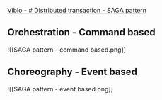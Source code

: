 [Viblo - # Distributed transaction - SAGA pattern](https://viblo.asia/p/distributed-transaction-saga-pattern-naQZRRnPZvx)

## Orchestration - Command based

![[SAGA pattern - command based.png]]

## Choreography - Event based

![[SAGA pattern - event based.png]]